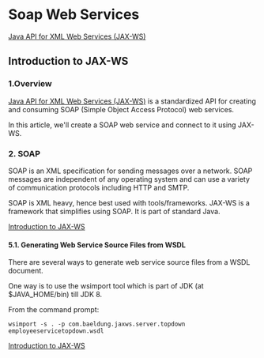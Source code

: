 # Soap Web Services
[Java API for XML Web Services (JAX-WS)](https://javaee.github.io/metro-jax-ws/)

## Introduction to JAX-WS

### 1.Overview
[Java API for XML Web Services (JAX-WS)](http://jax-ws.java.net/) is a standardized API for creating and consuming SOAP (Simple Object Access Protocol) web services.

In this article, we'll create a SOAP web service and connect to it using JAX-WS.

### 2. SOAP
SOAP is an XML specification for sending messages over a network. SOAP messages are independent of any operating system and can use a variety of communication protocols including HTTP and SMTP.

SOAP is XML heavy, hence best used with tools/frameworks. JAX-WS is a framework that simplifies using SOAP. It is part of standard Java.

[Introduction to JAX-WS](https://www.baeldung.com/jax-ws)

#### 5.1. Generating Web Service Source Files from WSDL
There are several ways to generate web service source files from a WSDL document.

One way is to use the wsimport tool which is part of JDK (at $JAVA_HOME/bin) till JDK 8.

From the command prompt:

```
wsimport -s . -p com.baeldung.jaxws.server.topdown employeeservicetopdown.wsdl
```


[Introduction to JAX-WS](https://www.baeldung.com/jax-ws)

